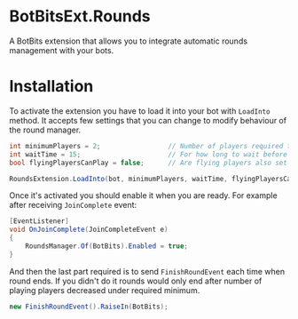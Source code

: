 # BotBitsExt.Rounds

A BotBits extension that allows you to integrate automatic rounds management with your bots.

# Installation

To activate the extension you have to load it into your bot with `LoadInto` method.
It accepts few settings that you can change to modify behaviour of the round manager.

```csharp
int minimumPlayers = 2;                 // Number of players required to start new round
int waitTime = 15;                      // For how long to wait before starting new round (in seconds)
bool flyingPlayersCanPlay = false;      // Are flying players also set as playing?

RoundsExtension.LoadInto(bot, minimumPlayers, waitTime, flyingPlayersCanPlay);
```

Once it's activated you should enable it when you are ready.
For example after receiving `JoinComplete` event:

```csharp
[EventListener]
void OnJoinComplete(JoinCompleteEvent e)
{
    RoundsManager.Of(BotBits).Enabled = true;
}
```

And then the last part required is to send `FinishRoundEvent` each time when round ends. If you didn't do it rounds would only end after number of playing players decreased under required minimum.

```csharp
new FinishRoundEvent().RaiseIn(BotBits);
```
